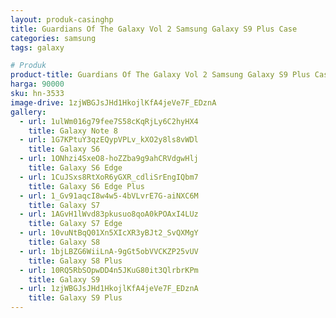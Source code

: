 ```yaml
---
layout: produk-casinghp
title: Guardians Of The Galaxy Vol 2 Samsung Galaxy S9 Plus Case
categories: samsung
tags: galaxy

# Produk
product-title: Guardians Of The Galaxy Vol 2 Samsung Galaxy S9 Plus Case
harga: 90000
sku: hn-3533
image-drive: 1zjWBGJsJHd1HkojlKfA4jeVe7F_EDznA
gallery:
  - url: 1ulWm016g79fee7S58cKqRjLy6C2hyHX4
    title: Galaxy Note 8
  - url: 1G7KPtuY3qzEQypVPLv_kXO2y8ls8vWDl
    title: Galaxy S6
  - url: 1ONhzi4SxeO8-hoZZba9g9ahCRVdgwHlj
    title: Galaxy S6 Edge
  - url: 1CuJSxs8RtXoR6yGXR_cdliSrEngIQbm7
    title: Galaxy S6 Edge Plus
  - url: 1_Gv91aqcI8w4w5-4bVLvrE7G-aiNXC6M
    title: Galaxy S7
  - url: 1AGvH1lWvd83pkusuo8qoA0kPOAxI4LUz
    title: Galaxy S7 Edge
  - url: 10vuNtBqQ01Xn5XIcXR3yBJt2_SvQXMgY
    title: Galaxy S8
  - url: 1bjLBZG6WiiLnA-9gGt5obVVCKZP25vUV
    title: Galaxy S8 Plus
  - url: 10RQ5RbSOpwDD4n5JKuG80it3QlrbrKPm
    title: Galaxy S9
  - url: 1zjWBGJsJHd1HkojlKfA4jeVe7F_EDznA
    title: Galaxy S9 Plus
---
```

